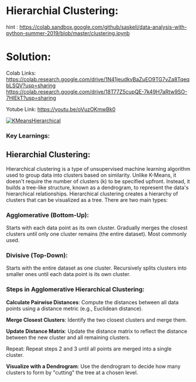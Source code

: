 # Hierarchial Clustering:

hint : https://colab.sandbox.google.com/github/saskeli/data-analysis-with-python-summer-2019/blob/master/clustering.ipynb

# Solution:

Colab Links: https://colab.research.google.com/drive/1N41jeudkvBaZuEO9TG7vZa8TqeqbLSQV?usp=sharing 
             https://colab.research.google.com/drive/18T77Z5cupQE-7k49H7aRtw9SO-7HIEkT?usp=sharing

Yotube Link: https://youtu.be/oVuzOKmwBk0 

[![KMeansHierarchical](https://img.youtube.com/vi/oVuzOKmwBk0/0.jpg)](https://www.youtube.com/watch?v=oVuzOKmwBk0)

### Key Learnings:

## **Hierarchial Clustering:**
Hierarchical clustering is a type of unsupervised machine learning algorithm used to group data into clusters based on similarity. Unlike K-Means, it doesn't require the number of clusters (k) to be specified upfront. Instead, it builds a tree-like structure, known as a dendrogram, to represent the data's hierarchical relationships. Hierarchical clustering creates a hierarchy of clusters that can be visualized as a tree. There are two main types:

### Agglomerative (Bottom-Up):

Starts with each data point as its own cluster. Gradually merges the closest clusters until only one cluster remains (the entire dataset).
Most commonly used.

### Divisive (Top-Down):

Starts with the entire dataset as one cluster.
Recursively splits clusters into smaller ones until each data point is its own cluster.

### Steps in Agglomerative Hierarchical Clustering:

**Calculate Pairwise Distances**: Compute the distances between all data points using a distance metric (e.g., Euclidean distance).

**Merge Closest Clusters**: Identify the two closest clusters and merge them.

**Update Distance Matrix**: Update the distance matrix to reflect the distance between the new cluster and all remaining clusters.

Repeat: Repeat steps 2 and 3 until all points are merged into a single cluster.

**Visualize with a Dendrogram**: Use the dendrogram to decide how many clusters to form by "cutting" the tree at a chosen level.




